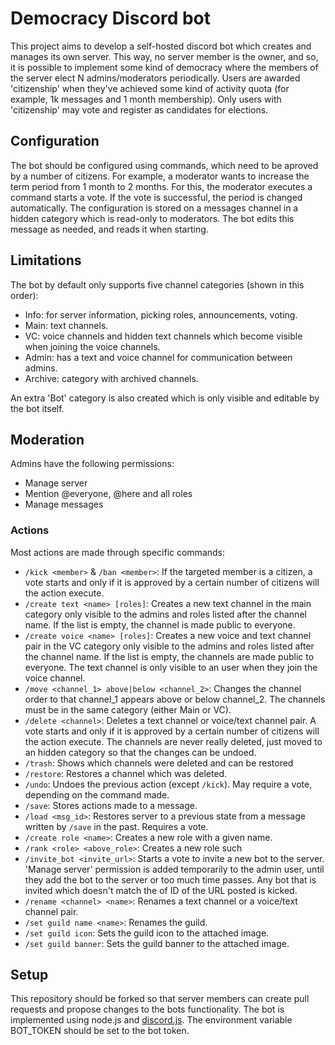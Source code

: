 # Democracy Discord bot

This project aims to develop a self-hosted discord bot which creates and manages
its own server. This way, no server member is the owner, and so, it is possible
to implement some kind of democracy where the members of the server elect N
admins/moderators periodically. Users are awarded 'citizenship' when they've
achieved some kind of activity quota (for example, 1k messages and 1 month
membership). Only users with 'citizenship' may vote and register as candidates
for elections.

## Configuration

The bot should be configured using commands, which need to be aproved by a
number of citizens. For example, a moderator wants to increase the term period
from 1 month to 2 months. For this, the moderator executes a command starts a
vote. If the vote is successful, the period is changed automatically.
The configuration is stored on a messages channel in a hidden category which is
read-only to moderators. The bot edits this message as needed, and reads it when
starting.

## Limitations

The bot by default only supports five channel categories (shown in this order):
- Info: for server information, picking roles, announcements, voting.
- Main: text channels.
- VC: voice channels and hidden text channels which become visible when joining the voice channels.
- Admin: has a text and voice channel for communication between admins. 
- Archive: category with archived channels.

An extra 'Bot' category is also created which is only visible and editable by the bot itself.

## Moderation

Admins have the following permissions:
- Manage server 
- Mention @everyone, @here and all roles
- Manage messages

### Actions

Most actions are made through specific commands:

- `/kick <member>` & `/ban <member>`: If the targeted member is a citizen, a vote
starts and only if it is approved by a certain number of citizens will the action
execute.
- `/create text <name> [roles]`: Creates a new text channel in the main
category only visible to the admins and roles listed after the channel name.
If the list is empty, the channel is made public to everyone.
- `/create voice <name> [roles]`: Creates a new voice and text channel pair
in the VC category only visible to the admins and roles listed after the channel name.
If the list is empty, the channels are made public to everyone. The text channel is
only visible to an user when they join the voice channel.
- `/move <channel_1> above|below <channel_2>`: Changes the channel order to that
channel_1 appears above or below channel_2. The channels must be in the same category
(either Main or VC).
- `/delete <channel>`: Deletes a text channel or voice/text channel pair. A vote
starts and only if it is approved by a certain number of citizens will the action
execute. The channels are never really deleted, just moved to an hidden category
so that the changes can be undoed.
- `/trash`: Shows which channels were deleted and can be restored
- `/restore`: Restores a channel which was deleted.
- `/undo`: Undoes the previous action (except `/kick`). May require a vote, depending on the command made.
- `/save`: Stores actions made to a message.
- `/load <msg_id>`: Restores server to a previous state from a message written by `/save` in the past.
Requires a vote.
- `/create role <name>`: Creates a new role with a given name.
- `/rank <role> <above_role>`: Creates a new role such 
- `/invite_bot <invite_url>`: Starts a vote to invite a new bot to the server. 'Manage server'
permission is added temporarily to the admin user, until they add the bot to the server or
too much time passes. Any bot that is invited which doesn't match the of ID of the URL
posted is kicked.
- `/rename <channel> <name>`: Renames a text channel or a voice/text channel pair.
- `/set guild name <name>`: Renames the guild.
- `/set guild icon`: Sets the guild icon to the attached image.
- `/set guild banner`: Sets the guild banner to the attached image.

## Setup

This repository should be forked so that server members can create pull requests
and propose changes to the bots functionality. The bot is implemented using node.js
and [discord.js](https://github.com/discordjs/discord.js). The environment variable
BOT_TOKEN should be set to the bot token.
